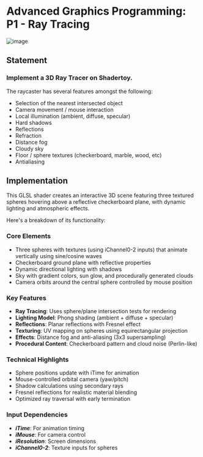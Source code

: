 # Advanced Graphics Programming: P1 - Ray Tracing
![image](https://github.com/user-attachments/assets/67f5dee4-cc38-42c2-81fd-b3eb768c6bfd)
## Statement
### Implement a 3D Ray Tracer on Shadertoy.
The raycaster has several features amongst the following:
- Selection of the nearest intersected object
- Camera movement / mouse interaction
- Local illumination (ambient, diffuse, specular)
- Hard shadows
- Reflections
- Refraction
- Distance fog
- Cloudy sky
- Floor / sphere textures (checkerboard, marble, wood, etc)
- Antialiasing

## Implementation

This GLSL shader creates an interactive 3D scene featuring three textured spheres hovering above a reflective checkerboard plane, with dynamic lighting and atmospheric effects.

Here's a breakdown of its functionality:

### Core Elements

- Three spheres with textures (using iChannel0-2 inputs) that animate vertically using sine/cosine waves
- Checkerboard ground plane with reflective properties
- Dynamic directional lighting with shadows
- Sky with gradient colors, sun glow, and procedurally generated clouds
- Camera orbits around the central sphere controlled by mouse position

### Key Features

- **Ray Tracing**: Uses sphere/plane intersection tests for rendering
- **Lighting Model**: Phong shading (ambient + diffuse + specular)
- **Reflections**: Planar reflections with Fresnel effect
- **Texturing**: UV mapping on spheres using equirectangular projection
- **Effects**: Distance fog and anti-aliasing (3x3 supersampling)
- **Procedural Content**: Checkerboard pattern and cloud noise (Perlin-like)

### Technical Highlights

- Sphere positions update with iTime for animation
- Mouse-controlled orbital camera (yaw/pitch)
- Shadow calculations using secondary rays
- Fresnel reflections for realistic material blending
- Optimized ray traversal with early termination

### Input Dependencies

- _**iTime**_: For animation timing
- _**iMouse**_: For camera control
- _**iResolution**_: Screen dimensions
- _**iChannel0-2**_: Texture inputs for spheres
